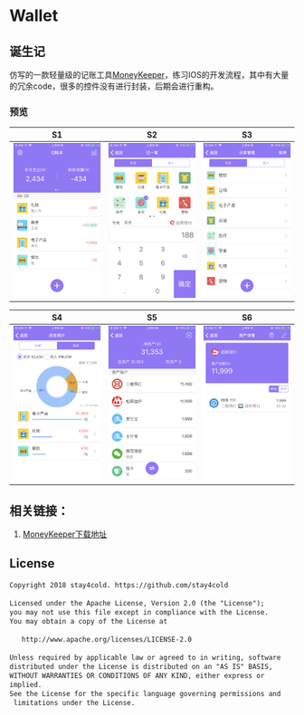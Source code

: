# Wallet

## 诞生记

   仿写的一款轻量级的记账工具[MoneyKeeper](https://github.com/Bakumon/MoneyKeeper)，练习IOS的开发流程，其中有大量的冗余code，很多的控件没有进行封装，后期会进行重构。
   
### 预览

S1             |  S2          |S3            | 
:-------------------------:|:-------------------------:|:-------------------------:|
![](./Screen/1.png)        |  ![](./Screen/2.png)      | ![](./Screen/3.png)  |  

S4             |  S5          |S6            | 
:-------------------------:|:-------------------------:|:-------------------------:|
![](./Screen/4.png)        |  ![](./Screen/5.png)      | ![](./Screen/6.png)  | 

## 相关链接：

1. [MoneyKeeper下载地址](https://github.com/Bakumon/MoneyKeeper)

## License

```
Copyright 2018 stay4cold. https://github.com/stay4cold

Licensed under the Apache License, Version 2.0 (the "License");
you may not use this file except in compliance with the License.
You may obtain a copy of the License at

   http://www.apache.org/licenses/LICENSE-2.0

Unless required by applicable law or agreed to in writing, software
distributed under the License is distributed on an "AS IS" BASIS,
WITHOUT WARRANTIES OR CONDITIONS OF ANY KIND, either express or implied.
See the License for the specific language governing permissions and
 limitations under the License.
 ```
